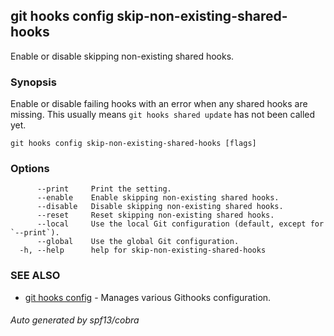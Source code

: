 ## git hooks config skip-non-existing-shared-hooks

Enable or disable skipping non-existing shared hooks.

### Synopsis

Enable or disable failing hooks with an error when any
shared hooks are missing. This usually means `git hooks shared update`
has not been called yet.

```
git hooks config skip-non-existing-shared-hooks [flags]
```

### Options

```
      --print     Print the setting.
      --enable    Enable skipping non-existing shared hooks.
      --disable   Disable skipping non-existing shared hooks.
      --reset     Reset skipping non-existing shared hooks.
      --local     Use the local Git configuration (default, except for `--print`).
      --global    Use the global Git configuration.
  -h, --help      help for skip-non-existing-shared-hooks
```

### SEE ALSO

* [git hooks config](git_hooks_config.md)	 - Manages various Githooks configuration.

###### Auto generated by spf13/cobra 
